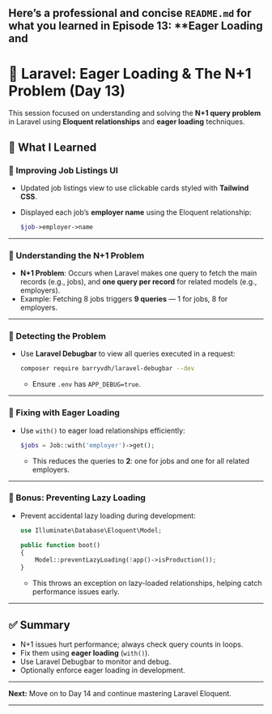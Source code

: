 Here’s a professional and concise `README.md` for what you learned in Episode 13: **Eager Loading and
---

# 📘 Laravel: Eager Loading & The N+1 Problem (Day 13)

This session focused on understanding and solving the **N+1 query problem** in Laravel using **Eloquent relationships** and **eager loading** techniques.

## 🧠 What I Learned

### 🔹 Improving Job Listings UI

* Updated job listings view to use clickable cards styled with **Tailwind CSS**.
* Displayed each job’s **employer name** using the Eloquent relationship:

  ```php
  $job->employer->name
  ```

---

### 🔹 Understanding the N+1 Problem

* **N+1 Problem**: Occurs when Laravel makes one query to fetch the main records (e.g., jobs), and **one query per record** for related models (e.g., employers).
* Example: Fetching 8 jobs triggers **9 queries** — 1 for jobs, 8 for employers.

---

### 🔹 Detecting the Problem

* Use **Laravel Debugbar** to view all queries executed in a request:

  ```bash
  composer require barryvdh/laravel-debugbar --dev
  ```

  * Ensure `.env` has `APP_DEBUG=true`.

---

### 🔹 Fixing with Eager Loading

* Use `with()` to eager load relationships efficiently:

  ```php
  $jobs = Job::with('employer')->get();
  ```

  * This reduces the queries to **2**: one for jobs and one for all related employers.

---

### 🔹 Bonus: Preventing Lazy Loading

* Prevent accidental lazy loading during development:

  ```php
  use Illuminate\Database\Eloquent\Model;

  public function boot()
  {
      Model::preventLazyLoading(!app()->isProduction());
  }
  ```

  * This throws an exception on lazy-loaded relationships, helping catch performance issues early.

---

## ✅ Summary

* N+1 issues hurt performance; always check query counts in loops.
* Fix them using **eager loading** (`with()`).
* Use Laravel Debugbar to monitor and debug.
* Optionally enforce eager loading in development.

---

**Next:** Move on to Day 14 and continue mastering Laravel Eloquent.

---
